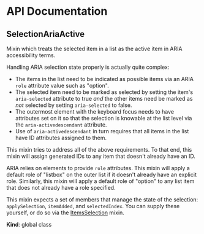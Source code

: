 # API Documentation
<a name="SelectionAriaActive"></a>
## SelectionAriaActive
Mixin which treats the selected item in a list as the active item in ARIA
accessibility terms.

Handling ARIA selection state properly is actually quite complex:

* The items in the list need to be indicated as possible items via an ARIA
  `role` attribute value such as "option".
* The selected item need to be marked as selected by setting the item's
  `aria-selected` attribute to true *and* the other items need be marked as
  *not* selected by setting `aria-selected` to false.
* The outermost element with the keyboard focus needs to have attributes
  set on it so that the selection is knowable at the list level via the
  `aria-activedescendant` attribute.
* Use of `aria-activedescendant` in turn requires that all items in the
  list have ID attributes assigned to them.

This mixin tries to address all of the above requirements. To that end,
this mixin will assign generated IDs to any item that doesn't already have
an ID.

ARIA relies on elements to provide `role` attributes. This mixin will apply
a default role of "listbox" on the outer list if it doesn't already have an
explicit role. Similarly, this mixin will apply a default role of "option"
to any list item that does not already have a role specified.

This mixin expects a set of members that manage the state of the selection:
`applySelection`, `itemAdded`, and `selectedIndex`. You can supply these
yourself, or do so via the [ItemsSelection](ItemsSelection.md) mixin.

  **Kind**: global class
